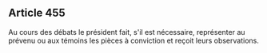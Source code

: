 Article 455
----
Au cours des débats le président fait, s'il est nécessaire, représenter au
prévenu ou aux témoins les pièces à conviction et reçoit leurs observations.
